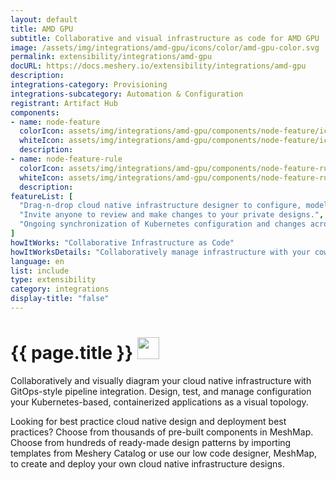 ```yaml
---
layout: default
title: AMD GPU
subtitle: Collaborative and visual infrastructure as code for AMD GPU
image: /assets/img/integrations/amd-gpu/icons/color/amd-gpu-color.svg
permalink: extensibility/integrations/amd-gpu
docURL: https://docs.meshery.io/extensibility/integrations/amd-gpu
description: 
integrations-category: Provisioning
integrations-subcategory: Automation & Configuration
registrant: Artifact Hub
components: 
- name: node-feature
  colorIcon: assets/img/integrations/amd-gpu/components/node-feature/icons/color/node-feature-color.svg
  whiteIcon: assets/img/integrations/amd-gpu/components/node-feature/icons/white/node-feature-white.svg
  description: 
- name: node-feature-rule
  colorIcon: assets/img/integrations/amd-gpu/components/node-feature-rule/icons/color/node-feature-rule-color.svg
  whiteIcon: assets/img/integrations/amd-gpu/components/node-feature-rule/icons/white/node-feature-rule-white.svg
  description: 
featureList: [
  "Drag-n-drop cloud native infrastructure designer to configure, model, and deploy your workloads.",
  "Invite anyone to review and make changes to your private designs.",
  "Ongoing synchronization of Kubernetes configuration and changes across any number of clusters."
]
howItWorks: "Collaborative Infrastructure as Code"
howItWorksDetails: "Collaboratively manage infrastructure with your coworkers synchronously sharing the same designs."
language: en
list: include
type: extensibility
category: integrations
display-title: "false"
---
```

<h1>{{ page.title }} <img src="{{ page.image }}" style="width: 35px; height: 35px;" /></h1>

<p>

</p>
<p>
    Collaboratively and visually diagram your cloud native infrastructure with GitOps-style pipeline integration. Design, test, and manage configuration your Kubernetes-based, containerized applications as a visual topology.
</p>
<p>
    Looking for best practice cloud native design and deployment best practices? Choose from thousands of pre-built components in MeshMap. Choose from hundreds of ready-made design patterns by importing templates from Meshery Catalog or use our low code designer, MeshMap, to create and deploy your own cloud native infrastructure designs.
</p>
